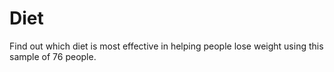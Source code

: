 # Diet

Find out which diet is most effective in helping people lose weight using this sample of 76 people.
